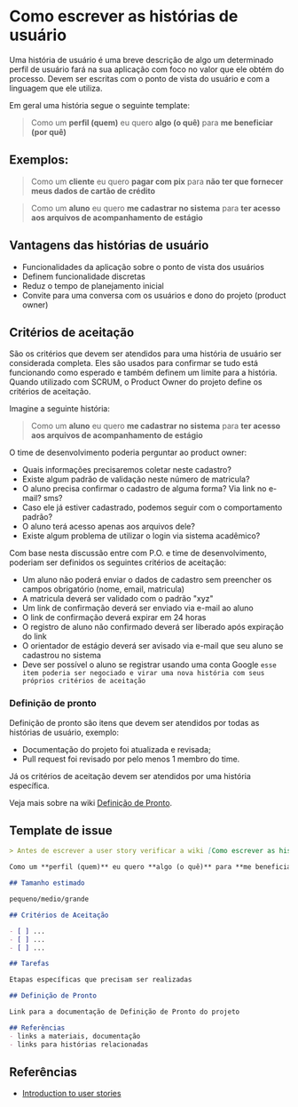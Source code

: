 # Como escrever as histórias de usuário

Uma história de usuário é uma breve descrição de algo um determinado perfil de usuário fará na sua aplicação com foco no valor que ele obtém do processo. Devem ser escritas com o ponto de vista do usuário e com a linguagem que ele utiliza.

Em geral uma história segue o seguinte template:

> Como um **perfil (quem)** eu quero **algo (o quê)** para **me beneficiar (por quê)**

## Exemplos:
> Como um **cliente** eu quero **pagar com pix** para **não ter que fornecer meus dados de cartão de crédito**

> Como um **aluno** eu quero **me cadastrar no sistema** para **ter acesso aos arquivos de acompanhamento de estágio**


## Vantagens das histórias de usuário
- Funcionalidades da aplicação sobre o ponto de vista dos usuários
- Definem funcionalidade discretas
- Reduz o tempo de planejamento inicial
- Convite para uma conversa com os usuários e dono do projeto (product owner)

## Critérios de aceitação
São os critérios que devem ser atendidos para uma história de usuário ser considerada completa. Eles são usados para confirmar se tudo está funcionando como esperado e também definem um limite para a história. Quando utilizado com SCRUM, o Product Owner do projeto define os critérios de aceitação.

Imagine a seguinte história:

> Como um **aluno** eu quero **me cadastrar no sistema** para **ter acesso aos arquivos de acompanhamento de estágio**

O time de desenvolvimento poderia perguntar ao product owner:

- Quais informações precisaremos coletar neste cadastro?
- Existe algum padrão de validação neste número de matricula?
- O aluno precisa confirmar o cadastro de alguma forma? Via link no e-mail? sms?
- Caso ele já estiver cadastrado, podemos seguir com o comportamento padrão?
- O aluno terá acesso apenas aos arquivos dele?
- Existe algum problema de utilizar o login via sistema acadêmico?

Com base nesta discussão entre com P.O. e time de desenvolvimento, poderiam ser definidos os seguintes critérios de aceitação:

- Um aluno não poderá enviar o dados de cadastro sem preencher os campos obrigatório (nome, email, matricula)
- A matricula deverá ser validado com o padrão "xyz"
- Um link de confirmação deverá ser enviado via e-mail ao aluno
- O link de confirmação deverá expirar em 24 horas
- O registro de aluno não confirmado deverá ser liberado após expiração do link 
- O orientador de estágio deverá ser avisado via e-mail que seu aluno se cadastrou no sistema
- Deve ser possível o aluno se registrar usando uma conta Google `esse item poderia ser negociado e virar uma nova história com seus próprios critérios de aceitação`

### Definição de pronto
Definição de pronto são itens que devem ser atendidos por todas as histórias de usuário, exemplo: 
- Documentação do projeto foi atualizada e revisada;
- Pull request foi revisado por pelo menos 1 membro do time.

Já os critérios de aceitação devem ser atendidos por uma história específica.

Veja mais sobre na wiki [Definição de Pronto]().

## Template de issue
```md
> Antes de escrever a user story verificar a wiki [Como escrever as histórias de usuário](). Apagar este bloco antes de salvar a issue

Como um **perfil (quem)** eu quero **algo (o quê)** para **me beneficiar (por quê)**

## Tamanho estimado

pequeno/medio/grande

## Critérios de Aceitação

- [ ] ...
- [ ] ...
- [ ] ...

## Tarefas

Etapas específicas que precisam ser realizadas

## Definição de Pronto

Link para a documentação de Definição de Pronto do projeto

## Referências
- links a materiais, documentação
- links para histórias relacionadas

```

## Referências
- [Introduction to user stories](https://www.boost.co.nz/blog/2010/09/user-stories)
